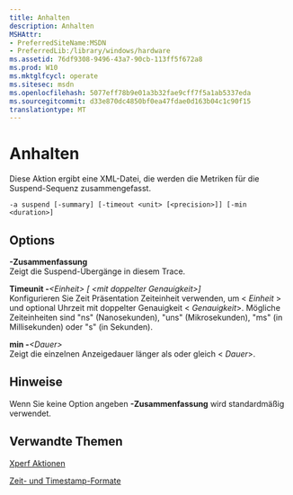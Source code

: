 ```yaml
---
title: Anhalten
description: Anhalten
MSHAttr:
- PreferredSiteName:MSDN
- PreferredLib:/library/windows/hardware
ms.assetid: 76df9308-9496-43a7-90cb-113ff5f672a8
ms.prod: W10
ms.mktglfcycl: operate
ms.sitesec: msdn
ms.openlocfilehash: 5077eff78b9e01a3b32fae9cff7f5a1ab5337eda
ms.sourcegitcommit: d33e870dc4850bf0ea47fdae0d163b04c1c90f15
translationtype: MT
---
```

# <a name="suspend"></a>Anhalten


Diese Aktion ergibt eine XML-Datei, die werden die Metriken für die Suspend-Sequenz zusammengefasst.

``` syntax
-a suspend [-summary] [-timeout <unit> [<precision>]] [-min <duration>]
```

## <a name="options"></a>Options


<a href="" id="-summary"></a>**-Zusammenfassung**  
Zeigt die Suspend-Übergänge in diesem Trace.

<a href="" id="-timeunit-unit----precision--"></a>**Timeunit -***&lt;Einheit&gt; \[ &lt;mit doppelter Genauigkeit&gt;\]*  
Konfigurieren Sie Zeit Präsentation Zeiteinheit verwenden, um &lt; *Einheit* &gt; und optional Uhrzeit mit doppelter Genauigkeit &lt; *Genauigkeit*&gt;. Mögliche Zeiteinheiten sind "ns" (Nanosekunden), "uns" (Mikrosekunden), "ms" (in Millisekunden) oder "s" (in Sekunden).

<a href="" id="-min-duration-"></a>**min -***&lt;Dauer&gt;*  
Zeigt die einzelnen Anzeigedauer länger als oder gleich &lt; *Dauer*&gt;.

## <a name="remarks"></a>Hinweise


Wenn Sie keine Option angeben **-Zusammenfassung** wird standardmäßig verwendet.

## <a name="related-topics"></a>Verwandte Themen


[Xperf Aktionen](xperf-actions.md)

[Zeit- und Timestamp-Formate](time-and-timestamp-formats.md)

 

 







